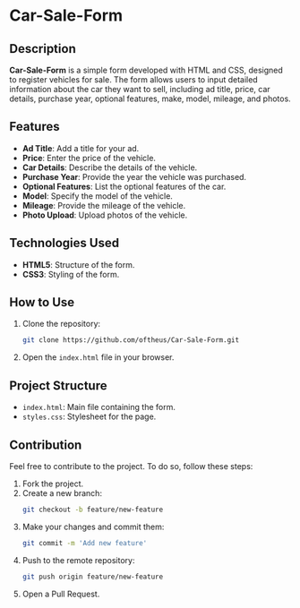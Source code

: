 # Car-Sale-Form

## Description

**Car-Sale-Form** is a simple form developed with HTML and CSS, designed to register vehicles for sale. The form allows users to input detailed information about the car they want to sell, including ad title, price, car details, purchase year, optional features, make, model, mileage, and photos.

## Features

- **Ad Title**: Add a title for your ad.
- **Price**: Enter the price of the vehicle.
- **Car Details**: Describe the details of the vehicle.
- **Purchase Year**: Provide the year the vehicle was purchased.
- **Optional Features**: List the optional features of the car.
- **Model**: Specify the model of the vehicle.
- **Mileage**: Provide the mileage of the vehicle.
- **Photo Upload**: Upload photos of the vehicle.

## Technologies Used

- **HTML5**: Structure of the form.
- **CSS3**: Styling of the form.

## How to Use

1. Clone the repository:
    ```sh
    git clone https://github.com/oftheus/Car-Sale-Form.git
    ```

2. Open the `index.html` file in your browser.

## Project Structure

- `index.html`: Main file containing the form.
- `styles.css`: Stylesheet for the page.

## Contribution

Feel free to contribute to the project. To do so, follow these steps:

1. Fork the project.
2. Create a new branch:
    ```sh
    git checkout -b feature/new-feature
    ```
3. Make your changes and commit them:
    ```sh
    git commit -m 'Add new feature'
    ```
4. Push to the remote repository:
    ```sh
    git push origin feature/new-feature
    ```
5. Open a Pull Request.
